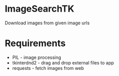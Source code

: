 # ImageSearchTK
Download images from given image urls

# Requirements
* PIL - image processing
* tkinterdnd2 - drag and drop external files to app
* requests - fetch images from web
